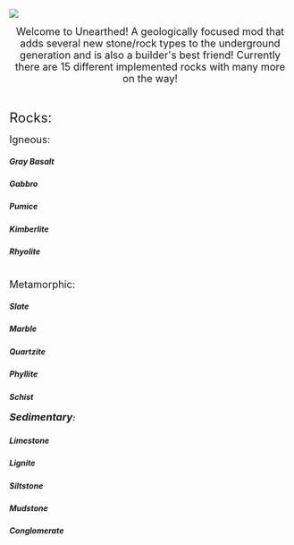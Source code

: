 <p><img src="https://i.imgur.com/HEQA0wE.png" /></p>
<p style="text-align: center;"><span style="font-size: 18px;">Welcome to Unearthed! A geologically focused mod that adds several new stone/rock types to the underground generation and is also a builder's best friend! Currently there are 15 different implemented rocks with many more on the way!</span></p>
<p style="text-align: center;">&nbsp;</p>
<p style="text-align: left;"><span style="font-size: 24px;">Rocks:<br /></span></p>
<div class="spoiler">
<p><span style="font-size: 18px;">Igneous:<br /></span></p>
<h5>Gray Basalt</h5>
<h5>Gabbro</h5>
<h5>Pumice</h5>
<h5>Kimberlite</h5>
<h5>Rhyolite</h5>
<p><span style="font-size: 14px;"><br /></span><span style="font-size: 18px;">Metamorphic:</span></p>
<h5>Slate</h5>
<h5>Marble</h5>
<h5>Quartzite</h5>
<h5>Phyllite</h5>
<h5>Schist<br /><br /><span style="font-size: 18px;">Sedimentary</span>:<span style="font-size: 14px;"><br /></span></h5>
<h5>Limestone</h5>
<h5>Lignite</h5>
<h5>Siltstone</h5>
<h5>Mudstone</h5>
<h5>Conglomerate</h5>
</div>
<p>&nbsp;</p>